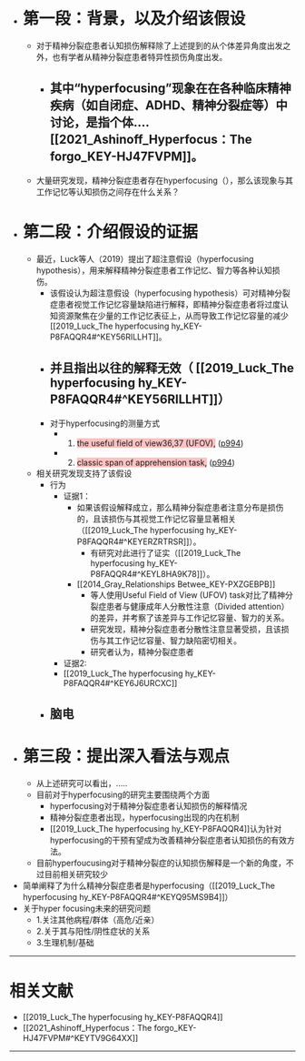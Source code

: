 - # 第一段：背景，以及介绍该假设
	- 对于精神分裂症患者认知损伤解释除了上述提到的从个体差异角度出发之外，也有学者从精神分裂症患者特异性损伤角度出发。
		- 其中“hyperfocusing”现象在在各种临床精神疾病（如自闭症、ADHD、精神分裂症等）中讨论，是指个体....[[2021_Ashinoff_Hyperfocus：The forgo_KEY-HJ47FVPM]]。
			- 
	- 大量研究发现，精神分裂症患者存在hyperfocusing（），那么该现象与其工作记忆等认知损伤之间存在什么关系？
- # 第二段：介绍假设的证据
	- 最近，Luck等人（2019）提出了超注意假设（hyperfocusing hypothesis），用来解释精神分裂症患者工作记忆、智力等各种认知损伤。
		- 该假设认为超注意假设（hyperfocusing hypothesis）可对精神分裂症患者视觉工作记忆容量缺陷进行解释，即精神分裂症患者将过度认知资源聚焦在少量的工作记忆表征上，从而导致工作记忆容量的减少 [[2019_Luck_The hyperfocusing hy_KEY-P8FAQQR4#^KEY56RILLHT]]。
		- 并且指出以往的解释无效（ [[2019_Luck_The hyperfocusing hy_KEY-P8FAQQR4#^KEY56RILLHT]]）
			- 
		- 对于hyperfocusing的测量方式
			- 1. <span class="highlight" style="background-color: #ff666665">the useful field of view36,37 (UFOV),</span> ([p994](zotero://open-pdf/library/items/YER4L65M?page=994&annotation=D6UIFSPE))
			- 2. <span class="highlight" style="background-color: #ff666665">classic span of apprehension task,</span> ([p994](zotero://open-pdf/library/items/YER4L65M?page=994&annotation=KHG2IXJY))
	- 相关研究发现支持了该假设
		- 行为
			- 证据1：
				- 如果该假设解释成立，那么精神分裂症患者注意分布是损伤的，且该损伤与其视觉工作记忆容量显著相关（[[2019_Luck_The hyperfocusing hy_KEY-P8FAQQR4#^KEYERZRTRSR]]）。
					- 有研究对此进行了证实（[[2019_Luck_The hyperfocusing hy_KEY-P8FAQQR4#^KEYL8HA9K78]]）。
				- [[2014_Gray_Relationships Betwee_KEY-PXZGEBPB]]
					- 等人使用Useful Field of View (UFOV) task对比了精神分裂症患者与健康成年人分散性注意（Divided attention）的差异，并考察了该差异与工作记忆容量、智力的关系。
					- 研究发现，精神分裂症患者分散性注意显著受损，且该损伤与其工作记忆容量、智力缺陷密切相关。
					- 研究者认为，精神分裂症患者
			- 证据2:
			- [[2019_Luck_The hyperfocusing hy_KEY-P8FAQQR4#^KEY6J6URCXC]]
		- 脑电
			- 
- # 第三段：提出深入看法与观点
	- 从上述研究可以看出，.....
	- 目前对于hyperfocusing的研究主要围绕两个方面
		- hyperfocusing对于精神分裂症患者认知损伤的解释情况
		- 精神分裂症患者出现，hyperfocusing出现的内在机制
		- [[2019_Luck_The hyperfocusing hy_KEY-P8FAQQR4]]认为针对hyperfocusing的干预有望成为改善精神分裂症患者认知损伤的有效方法。
	- 目前hyperfoucusing对于精神分裂症的认知损伤解释是一个新的角度，不过目前相关研究较少
- 简单阐释了为什么精神分裂症患者是hyperfocusing（[[2019_Luck_The hyperfocusing hy_KEY-P8FAQQR4#^KEYQ95MS9B4]]）
- 关于hyper focusing未来的研究问题
	- 1.关注其他病程/群体（高危/近亲）
	- 2.关于其与阳性/阴性症状的关系
	- 3.生理机制/基础
-----
# 相关文献
- [[2019_Luck_The hyperfocusing hy_KEY-P8FAQQR4]]
- [[2021_Ashinoff_Hyperfocus：The forgo_KEY-HJ47FVPM#^KEYTV9G64XX]]

-----
